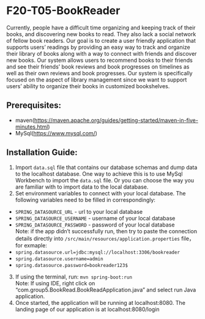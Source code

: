 # F20-T05-BookReader
Currently, people have a difficult time organizing and keeping track of their books, and discovering new books to read. They also lack a social network of fellow book readers. Our goal is to create a user friendly application that supports users’ readings by providing an easy way to track and organize their library of books along with a way to connect with friends and discover new books. Our system allows users to recommend books to their friends and see their friends’ book reviews and book progresses on timelines as well as their own reviews and book progresses. Our system is specifically focused on the aspect of library management since we want to support users’ ability to organize their books in customized bookshelves. 

## Prerequisites:
* maven(https://maven.apache.org/guides/getting-started/maven-in-five-minutes.html)
* MySql(https://www.mysql.com/)

## Installation Guide:
1. Import `data.sql` file that contains our database schemas and dump data to the localhost database. One way to achieve this is to use MySql Workbench to import the `data.sql` file. Or you can choose the way you are familiar with to import data to the local database. 
2. Set environment variables to connect with your local database. The following variables need to be filled in correspondingly: 
* `SPRING_DATASOURCE_URL` - url to your local database
* `SPRING_DATASOURCE_USERNAME` - username of your local database
* `SPRING_DATASOURCE_PASSWORD` - password of your local database<br>
Note: if the app didn’t successfully run, then try to paste the connection details directly into `/src/main/resources/application.properties` file，<br>
for exmaple:
* `spring.datasource.url=jdbc:mysql://localhost:3306/bookreader`
* `spring.datasource.username=admin`
* `spring.datasource.password=bookreader123$`

3. If using the terminal, run: `mvn spring-boot:run`<br>
Note: If using IDE, right click on “com.group5.BookRead.BookReadApplication.java” and select run Java application.
4. Once started, the application will be running at localhost:8080. The landing page of our application is at localhost:8080/login
